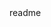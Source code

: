 <snippet>
  <content><![CDATA[
# ${1:Project Name}
TODO: Simple Interest Application
]]></content>
  <tabTrigger>readme</tabTrigger>
</snippet>
